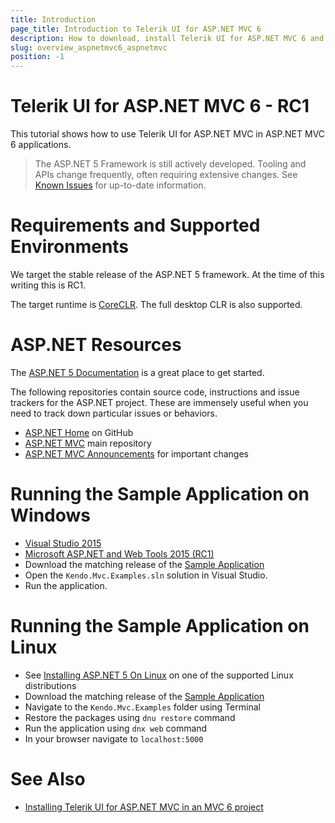 ```yaml
---
title: Introduction
page_title: Introduction to Telerik UI for ASP.NET MVC 6
description: How to download, install Telerik UI for ASP.NET MVC 6 and run the sample application.
slug: overview_aspnetmvc6_aspnetmvc
position: -1
---
```


# Telerik UI for ASP.NET MVC 6 - RC1
This tutorial shows how to use Telerik UI for ASP.NET MVC in ASP.NET MVC 6 applications.

> The ASP.NET 5 Framework is still actively developed. Tooling and APIs change frequently, often requiring extensive changes.
See [Known Issues](known-issues) for up-to-date information.

# Requirements and Supported Environments

We target the stable release of the ASP.NET 5 framework. At the time of this writing this is RC1.

The target runtime is [CoreCLR](https://github.com/dotnet/coreclr). The full desktop CLR is also supported.

# ASP.NET Resources

The [ASP.NET 5 Documentation](http://docs.asp.net/en/latest/index.html) is a great place to get started.

The following repositories contain source code, instructions and issue trackers for the ASP.NET project.
These are immensely useful when you need to track down particular issues or behaviors.

- [ASP.NET Home](https://github.com/aspnet/home) on GitHub
- [ASP.NET MVC](https://github.com/aspnet/Mvc) main repository
- [ASP.NET MVC Announcements](https://github.com/aspnet/announcements/) for important changes

# Running the Sample Application on Windows

- [Visual Studio 2015](https://www.visualstudio.com/en-us/downloads/download-visual-studio-vs.aspx)
- [Microsoft ASP.NET and Web Tools 2015 (RC1)](https://www.microsoft.com/en-us/download/details.aspx?id=49959)
- Download the matching release of the [Sample Application](https://github.com/telerik/ui-for-aspnet-mvc-6-demos/releases)
- Open the `Kendo.Mvc.Examples.sln` solution in Visual Studio.
- Run the application.

# Running the Sample Application on Linux

- See [Installing ASP.NET 5 On Linux](http://docs.asp.net/en/latest/getting-started/installing-on-linux.html) on one of the supported Linux distributions
- Download the matching release of the [Sample Application](https://github.com/telerik/ui-for-aspnet-mvc-6-demos/releases)
- Navigate to the `Kendo.Mvc.Examples` folder using Terminal
- Restore the packages using `dnu restore` command
- Run the application using `dnx web` command
- In your browser navigate to `localhost:5000`

# See Also

- [Installing Telerik UI for ASP.NET MVC in an MVC 6 project](getting-started)
